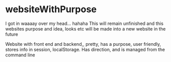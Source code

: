 # websiteWithPurpose

I got in waaaay over my head... hahaha
This will remain unfinished and this websites purpose and idea, looks etc will be made into a new website in the future


Website with front end and backend,, pretty, has a purpose, user friendly, stores info in session, localStorage. Has direction, and is managed from the command line 
